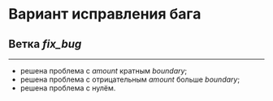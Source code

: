# Вариант исправления бага
## Ветка _fix_bug_
***
- решена проблема с _amount_ кратным _boundary_;
- решена проблема с отрицательным _amount_ больше _boundary_;
- решена проблема с нулём.